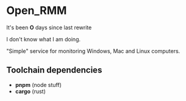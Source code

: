 # Open_RMM

It's been **O** days since last rewrite

I don't know what I am doing.

"Simple" service for monitoring Windows, Mac and Linux computers.

## Toolchain dependencies

- **pnpm** (node stuff)
- **cargo** (rust)
